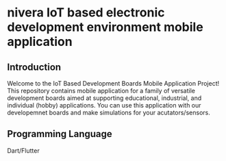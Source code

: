 # nivera IoT based electronic development environment mobile application

## Introduction

Welcome to the IoT Based Development Boards Mobile Application Project! This repository contains mobile application for a family of versatile development boards aimed at supporting educational, industrial, and individual (hobby) applications. You can use this application with our developemnet boards and make simulations for your acutators/sensors.

## Programming Language

Dart/Flutter
